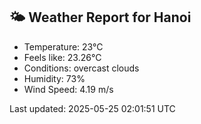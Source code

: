 <!-- WEATHER-START -->
## 🌤 Weather Report for Hanoi

- Temperature: 23°C
- Feels like: 23.26°C
- Conditions: overcast clouds
- Humidity: 73%
- Wind Speed: 4.19 m/s

Last updated: 2025-05-25 02:01:51 UTC
<!-- WEATHER-END -->
